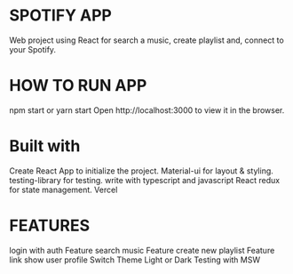 # SPOTIFY APP

Web project using React for search a music, create playlist and, connect to your Spotify.

# HOW TO RUN APP

npm start or yarn start
Open http://localhost:3000 to view it in the browser.

# Built with

Create React App to initialize the project.
Material-ui for layout & styling.
testing-library for testing.
write with typescript and javascript
React redux for state management.
Vercel

# FEATURES

login with auth
Feature search music
Feature create new playlist
Feature link show user profile
Switch Theme Light or Dark
Testing with MSW
